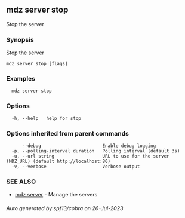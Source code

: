 ## mdz server stop

Stop the server

### Synopsis

Stop the server

```
mdz server stop [flags]
```

### Examples

```
  mdz server stop
```

### Options

```
  -h, --help   help for stop
```

### Options inherited from parent commands

```
      --debug                       Enable debug logging
  -p, --polling-interval duration   Polling interval (default 3s)
  -u, --url string                  URL to use for the server (MDZ_URL) (default http://localhost:80)
  -v, --verbose                     Verbose output
```

### SEE ALSO

* [mdz server](mdz_server.md)	 - Manage the servers

###### Auto generated by spf13/cobra on 26-Jul-2023
